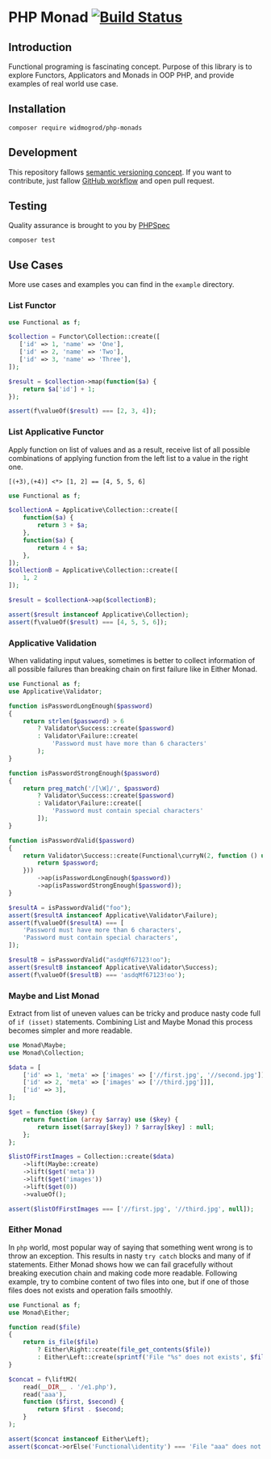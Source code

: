 # PHP Monad [![Build Status](https://travis-ci.org/widmogrod/php-monads.svg)](https://travis-ci.org/widmogrod/php-monads)
## Introduction

Functional programing is fascinating concept.
Purpose of this library is to explore Functors, Applicators and Monads in OOP PHP, and provide examples of real world use case.

## Installation

```
composer require widmogrod/php-monads
```

## Development

This repository fallows [semantic versioning concept](http://semver.org/). 
If you want to contribute, just fallow [GitHub workflow](https://guides.github.com/introduction/flow/) and open pull request. 

## Testing

Quality assurance is brought to you by [PHPSpec](http://www.phpspec.net/)

```
composer test
```

## Use Cases
More use cases and examples you can find in the `example` directory.

### List Functor
``` php
use Functional as f;

$collection = Functor\Collection::create([
   ['id' => 1, 'name' => 'One'],
   ['id' => 2, 'name' => 'Two'],
   ['id' => 3, 'name' => 'Three'],
]);

$result = $collection->map(function($a) {
    return $a['id'] + 1;
});

assert(f\valueOf($result) === [2, 3, 4]);
```

### List Applicative Functor
Apply function on list of values and as a result, receive list of all possible combinations 
of applying function from the left list to a value in the right one.

``` haskel
[(+3),(+4)] <*> [1, 2] == [4, 5, 5, 6]
```

``` php
use Functional as f;

$collectionA = Applicative\Collection::create([
    function($a) {
        return 3 + $a;
    },
    function($a) {
        return 4 + $a;
    },
]);
$collectionB = Applicative\Collection::create([
    1, 2
]);

$result = $collectionA->ap($collectionB);

assert($result instanceof Applicative\Collection);
assert(f\valueOf($result) === [4, 5, 5, 6]);
```

### Applicative Validation

When validating input values, sometimes is better to collect information of all possible failures 
than breaking chain on first failure like in Either Monad.


``` php
use Functional as f;
use Applicative\Validator;

function isPasswordLongEnough($password)
{
    return strlen($password) > 6
        ? Validator\Success::create($password)
        : Validator\Failure::create(
            'Password must have more than 6 characters'
        );
}

function isPasswordStrongEnough($password)
{
    return preg_match('/[\W]/', $password)
        ? Validator\Success::create($password)
        : Validator\Failure::create([
            'Password must contain special characters'
        ]);
}

function isPasswordValid($password)
{
    return Validator\Success::create(Functional\curryN(2, function () use ($password) {
        return $password;
    }))
        ->ap(isPasswordLongEnough($password))
        ->ap(isPasswordStrongEnough($password));
}

$resultA = isPasswordValid("foo");
assert($resultA instanceof Applicative\Validator\Failure);
assert(f\valueOf($resultA) === [
    'Password must have more than 6 characters',
    'Password must contain special characters',
]);

$resultB = isPasswordValid("asdqMf67123!oo");
assert($resultB instanceof Applicative\Validator\Success);
assert(f\valueOf($resultB) === 'asdqMf67123!oo');
```

### Maybe and List Monad
Extract from list of uneven values can be tricky and produce nasty code full of `if (isset)` statements.
Combining List and Maybe Monad this process becomes simpler and more readable.

``` php
use Monad\Maybe;
use Monad\Collection;

$data = [
    ['id' => 1, 'meta' => ['images' => ['//first.jpg', '//second.jpg']]],
    ['id' => 2, 'meta' => ['images' => ['//third.jpg']]],
    ['id' => 3],
];

$get = function ($key) {
    return function (array $array) use ($key) {
        return isset($array[$key]) ? $array[$key] : null;
    };
};

$listOfFirstImages = Collection::create($data)
    ->lift(Maybe::create)
    ->lift($get('meta'))
    ->lift($get('images'))
    ->lift($get(0))
    ->valueOf();

assert($listOfFirstImages === ['//first.jpg', '//third.jpg', null]);
```

### Either Monad
In `php` world, most popular way of saying that something went wrong is to throw an exception.
This results in nasty `try catch` blocks and many of if statements.
Either Monad shows how we can fail gracefully without breaking execution chain and making code more readable.
Following example, try to combine content of two files into one, but if one of those files does not exists and operation fails smoothly.

``` php
use Functional as f;
use Monad\Either;

function read($file)
{
    return is_file($file)
        ? Either\Right::create(file_get_contents($file))
        : Either\Left::create(sprintf('File "%s" does not exists', $file));
}

$concat = f\liftM2(
    read(__DIR__ . '/e1.php'),
    read('aaa'),
    function ($first, $second) {
        return $first . $second;
    }
);

assert($concat instanceof Either\Left);
assert($concat->orElse('Functional\identity') === 'File "aaa" does not exists');
```